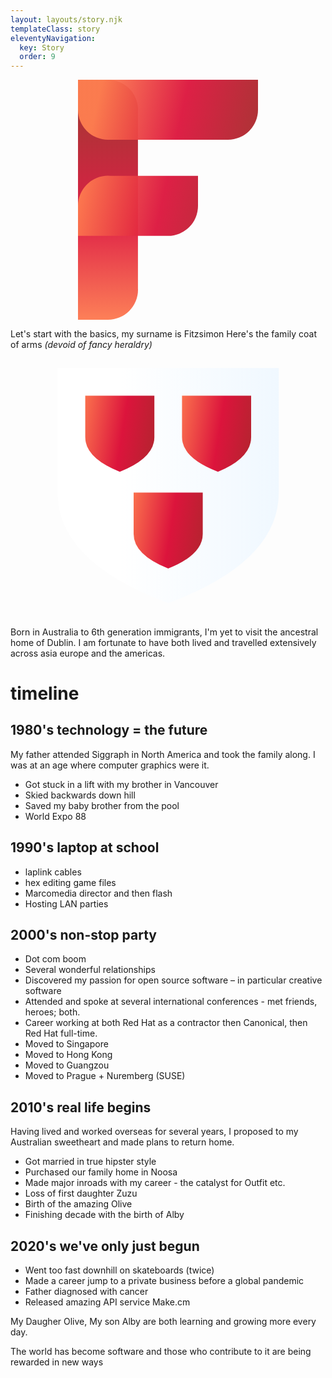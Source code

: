 ```yaml
---
layout: layouts/story.njk
templateClass: story
eleventyNavigation:
  key: Story
  order: 9
---
```

<a href="/">
<svg style="max-width: 30vw; display:block; margin:0 auto; "   viewBox=".5 .5 3 4" fill="none" stroke="url(#gred)" stroke-opacity=".95" stroke-linecap="round">
<path stroke="url(#gred2)" d="M1 4H.999V1h.001"/>
<path d="M1 1v-.001h2v.001 M1 2.6v.001h1v.001"/>
<linearGradient id="gred" x1="-.1" x2="1.3" y2=".25">
<stop offset="0" stop-color="Coral" />
<stop offset=".5" stop-color="crimson" />
<stop offset="1" stop-color="brown" />
</linearGradient>
<linearGradient id="gred2" x1="0" x2="0" y1="1.2" y2="0" href="#gred" />
</svg>
</a>


Let's start with the basics, my surname is Fitzsimon
Here's the family coat of arms <i style="color:var(--neutral)">(devoid of fancy heraldry)</i>
<svg viewBox=".5 .5 12.5 13.5" style="max-width: 40vw; margin:1em auto; display:block;  "><path stroke="var(--neutral)" fill="url(#gsilver)" stroke-width=".5" d="M1 1h11.52v6.48q0 3.6-5.76 5.76Q1 11.08 1 7.48z"/><g fill="url(#gred)"><path d="M2.44 2.44V4.6q0 1.08 1.8 1.8 1.8-.72 1.8-1.8V2.44z"/><path d="M7.48 2.44V4.6q0 1.08 1.872 1.8 1.728-.72 1.728-1.8V2.44z"/><path d="M4.96 7.48v2.16q0 1.08 1.8 1.8 1.8-.72 1.8-1.8V7.48z"/></g><defs><linearGradient id="gsilver" x1="-.2"><stop offset=".4" stop-color="#fff"/><stop offset="1" stop-color="#f0f8ff"/></linearGradient><linearGradient id="gred" x1="-.1" x2="1.3" y2=".25"><stop offset="0" stop-color="coral"/><stop offset=".5" stop-color="#dc143c"/><stop offset="1" stop-color="brown"/></linearGradient></defs></svg>

Born in Australia to 6th generation immigrants, I'm yet to visit the ancestral home of Dublin.
I am fortunate to have both lived and travelled extensively across asia europe and the americas.


# timeline 

## 1980's technology = the future
My father attended Siggraph in North America and took the family along. 
I was at an age where computer graphics were it. 

* Got stuck in a lift with my brother in Vancouver
* Skied backwards down hill
* Saved my baby brother from the pool
* World Expo 88

## 1990's laptop at school

* laplink cables
* hex editing game files
* Marcomedia director and then flash
* Hosting LAN parties

## 2000's non-stop party

* Dot com boom
* Several wonderful relationships
* Discovered my passion for open source software – in particular creative software
* Attended and spoke at several international conferences - met friends, heroes; both.
* Career working at both Red Hat as a contractor then Canonical, then Red Hat full-time.
* Moved to Singapore
* Moved to Hong Kong
* Moved to Guangzou
* Moved to Prague + Nuremberg (SUSE)

## 2010's real life begins

Having lived and worked overseas for several years, I proposed to my Australian sweetheart and made plans to return home.

* Got married in true hipster style
* Purchased our family home in Noosa
* Made major inroads with my career - the catalyst for Outfit etc. 
* Loss of first daughter Zuzu
* Birth of the amazing Olive
* Finishing decade with the birth of Alby 

## 2020's we've only just begun

* Went too fast downhill on skateboards (twice)
* Made a career jump to a private business before a global pandemic 
* Father diagnosed with cancer
* Released amazing API service Make.cm

My Daugher Olive, My son Alby are both learning and growing more every day.

The world has become software and those who contribute to it are being rewarded in new ways

